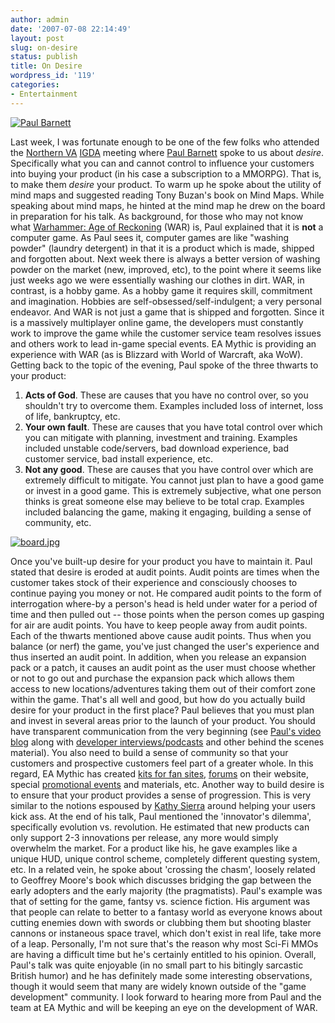 ```yaml
---
author: admin
date: '2007-07-08 22:14:49'
layout: post
slug: on-desire
status: publish
title: On Desire
wordpress_id: '119'
categories:
- Entertainment
---
```


[![Paul
Barnett](http://seanmountcastle.com/wp-content/uploads/2007/07/pbarnett.thumbnail.png)](http://seanmountcastle.com/wp-content/uploads/2007/07/pbarnett.png "Paul Barnett")

Last week, I was fortunate enough to be one of the few folks who
attended the [Northern
VA](http://games.groups.yahoo.com/group/igda_dc_chapter/)
[IGDA](http://www.idga.org/cgi-bin/templates/single.html?topic=329)
meeting where [Paul
Barnett](http://www.warhammeronline.com/english/behindTheScenes/meetTheTeam/paulBarnett.php)
spoke to us about *desire*. Specifically what you can and cannot control
to influence your customers into buying your product (in his case a
subscription to a MMORPG). That is, to make them *desire* your product.
To warm up he spoke about the utility of mind maps and suggested reading
Tony Buzan's book on Mind Maps. While speaking about mind maps, he
hinted at the mind map he drew on the board in preparation for his talk.
As background, for those who may not know what [Warhammer: Age of
Reckoning](http://www.warhammeronline.com/) (WAR) is, Paul explained
that it is **not** a computer game. As Paul sees it, computer games are
like "washing powder" (laundry detergent) in that it is a product which
is made, shipped and forgotten about. Next week there is always a better
version of washing powder on the market (new, improved, etc), to the
point where it seems like just weeks ago we were essentially washing our
clothes in dirt. WAR, in contrast, is a hobby game. As a hobby game it
requires skill, commitment and imagination. Hobbies are
self-obsessed/self-indulgent; a very personal endeavor. And WAR is not
just a game that is shipped and forgotten. Since it is a massively
multiplayer online game, the developers must constantly work to improve
the game while the customer service team resolves issues and others work
to lead in-game special events. EA Mythic is providing an experience
with WAR (as is Blizzard with World of Warcraft, aka WoW). Getting back
to the topic of the evening, Paul spoke of the three thwarts to your
product:

1.  **Acts of God**. These are causes that you have no control over, so
    you shouldn't try to overcome them. Examples included loss of
    internet, loss of life, bankruptcy, etc.
2.  **Your own fault**. These are causes that you have total control
    over which you can mitigate with planning, investment and training.
    Examples included unstable code/servers, bad download experience,
    bad customer service, bad install experience, etc.
3.  **Not any good**. These are causes that you have control over which
    are extremely difficult to mitigate. You cannot just plan to have a
    good game or invest in a good game. This is extremely subjective,
    what one person thinks is great someone else may believe to be total
    crap. Examples included balancing the game, making it engaging,
    building a sense of community, etc.

[![board.jpg](http://seanmountcastle.com/wp-content/uploads/2007/07/board.thumbnail.jpg)](http://seanmountcastle.com/wp-content/uploads/2007/07/board.jpg "board.jpg")

Once you've built-up desire for your product you have to maintain it.
Paul stated that desire is eroded at audit points. Audit points are
times when the customer takes stock of their experience and consciously
chooses to continue paying you money or not. He compared audit points to
the form of interrogation where-by a person's head is held under water
for a period of time and then pulled out -- those points when the person
comes up gasping for air are audit points. You have to keep people away
from audit points. Each of the thwarts mentioned above cause audit
points. Thus when you balance (or nerf) the game, you've just changed
the user's experience and thus inserted an audit point. In addition,
when you release an expansion pack or a patch, it causes an audit point
as the user must choose whether or not to go out and purchase the
expansion pack which allows them access to new locations/adventures
taking them out of their comfort zone within the game. That's all well
and good, but how do you actually build desire for your product in the
first place? Paul believes that you must plan and invest in several
areas prior to the launch of your product. You should have transparent
communication from the very beginning (see [Paul's video
blog](http://www.warhammeronline.com/english/behindTheScenes/vidPhoneDiaries/index.php)
along with [developer
interviews/podcasts](http://www.warhammeronline.com/english/behindTheScenes/developmentDiaries/index.php)
and other behind the scenes material). You also need to build a sense of
community so that your customers and prospective customers feel part of
a greater whole. In this regard, EA Mythic has created [kits for fan
sites](http://www.warhammeronline.com/english/community/fansiteKit/),
[forums](http://www.warhammeronline.com/english/community/forumsFansites/)
on their website, special [promotional
events](http://www.warhammeronline.com/english/community/eventsCalendar/)
and materials, etc. Another way to build desire is to ensure that your
product provides a sense of progression. This is very similar to the
notions espoused by [Kathy
Sierra](http://headrush.typepad.com/creating_passionate_users/) around
helping your users kick ass. At the end of his talk, Paul mentioned the
'innovator's dilemma', specifically evolution vs. revolution. He
estimated that new products can only support 2-3 innovations per
release, any more would simply overwhelm the market. For a product like
his, he gave examples like a unique HUD, unique control scheme,
completely different questing system, etc. In a related vein, he spoke
about 'crossing the chasm', loosely related to Geoffrey Moore's book
which discusses bridging the gap between the early adopters and the
early majority (the pragmatists). Paul's example was that of setting for
the game, fantsy vs. science fiction. His argument was that people can
relate to better to a fantasy world as everyone knows about cutting
enemies down with swords or clubbing them but shooting blaster cannons
or instaneous space travel, which don't exist in real life, take more of
a leap. Personally, I'm not sure that's the reason why most Sci-Fi MMOs
are having a difficult time but he's certainly entitled to his opinion.
Overall, Paul's talk was quite enjoyable (in no small part to his
bitingly sarcastic British humor) and he has definitely made some
interesting observations, though it would seem that many are widely
known outside of the "game development" community. I look forward to
hearing more from Paul and the team at EA Mythic and will be keeping an
eye on the development of WAR.
